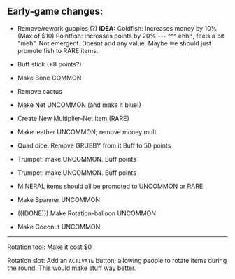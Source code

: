 


## Early-game changes:


- Remove/rework guppies (?)
**IDEA:**
Goldfish: Increases money by 10% (Max of $10)
Pointfish: Increases points by 20%
--- ^^^ ehhh, feels a bit "meh".  Not emergent.
    Doesnt add any value.
    Maybe we should just promote fish to RARE items.


- Buff stick  (+8 points?)

- Make Bone COMMON

- Remove cactus

- Make Net UNCOMMON (and make it blue!)
- Create New Multiplier-Net item  (RARE)

- Make leather UNCOMMON; remove money mult

- Quad dice: 
Remove GRUBBY from it
Buff to 50 points

- Trumpet: make UNCOMMON. Buff points

- Trumpet: make UNCOMMON. Buff points

- MINERAL items should all be promoted to UNCOMMON or RARE

- Make Spanner UNCOMMON

- (((DONE))) Make Rotation-balloon UNCOMMON 

- Make Coconut UNCOMMON


------

Rotation tool: Make it cost $0

Rotation slot: Add an `ACTIVATE` button; allowing people to rotate items during the round.
This would make stuff way better.

